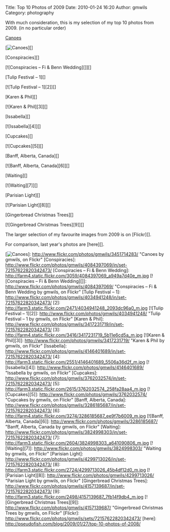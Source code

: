 Title: Top 10 Photos of 2009
Date: 2010-01-24 16:20
Author: gmwils
Category: photography

With much consideration, this is my selection of my top 10 photos from
2009. (in no particular order)

[Canoes][]

[![Canoes][1]][]

[Conspiracies][]

[![Conspiracies – Fi & Benn Wedding][]][]

[Tulip Festival – 1][]

[![Tulip Festival – 1][2]][]

[Karen & Phil][]

[![Karen & Phil][3]][]

[Issabella][]

[![Issabella][4]][]

[Cupcakes][]

[![Cupcakes][5]][]

[Banff, Alberta, Canada][]

[![Banff, Alberta, Canada][6]][]

[Waiting][]

[![Waiting][7]][]

[Parisian Light][]

[![Parisian Light][8]][]

[Gingerbread Christmas Trees][]

[![Gingerbread Christmas Trees][9]][]

The larger selection of my favourite images from 2009 is on [Flickr][].

For comparison, last year's photos are [here][].

  [Canoes]: http://www.flickr.com/photos/gmwils/3451714283/in/set-72157622820342473
  [1]: http://farm4.static.flickr.com/3644/3451714283_a6c35bcf2c_m.jpg
  [![Canoes][1]]: http://www.flickr.com/photos/gmwils/3451714283/
    "Canoes by gmwils, on Flickr"
  [Conspiracies]: http://www.flickr.com/photos/gmwils/4084397069/in/set-72157622820342473/
  [Conspiracies – Fi & Benn Wedding]: http://farm4.static.flickr.com/3059/4084397069_a949a7d40e_m.jpg
  [![Conspiracies – Fi & Benn Wedding][]]: http://www.flickr.com/photos/gmwils/4084397069/
    "Conspiracies – Fi & Benn Wedding by gmwils, on Flickr"
  [Tulip Festival – 1]: http://www.flickr.com/photos/gmwils/4034941248/in/set-72157622820342473/
  [2]: http://farm3.static.flickr.com/2471/4034941248_2093dc96a0_m.jpg
  [![Tulip Festival – 1][2]]: http://www.flickr.com/photos/gmwils/4034941248/
    "Tulip Festival – 1 by gmwils, on Flickr"
  [Karen & Phil]: http://www.flickr.com/photos/gmwils/3417231719/in/set-72157622820342473/
  [3]: http://farm4.static.flickr.com/3416/3417231719_5b11e6cd5a_m.jpg
  [![Karen & Phil][3]]: http://www.flickr.com/photos/gmwils/3417231719/
    "Karen & Phil by gmwils, on Flickr"
  [Issabella]: http://www.flickr.com/photos/gmwils/4146401689/in/set-72157622820342473/
  [4]: http://farm3.static.flickr.com/2551/4146401689_5506a36d2f_m.jpg
  [![Issabella][4]]: http://www.flickr.com/photos/gmwils/4146401689/
    "Issabella by gmwils, on Flickr"
  [Cupcakes]: http://www.flickr.com/photos/gmwils/3762032574/in/set-72157622820342473/
  [5]: http://farm3.static.flickr.com/2615/3762032574_258fa28aa4_m.jpg
  [![Cupcakes][5]]: http://www.flickr.com/photos/gmwils/3762032574/
    "Cupcakes by gmwils, on Flickr"
  [Banff, Alberta, Canada]: http://www.flickr.com/photos/gmwils/3286185687/in/set-72157622820342473/
  [6]: http://farm4.static.flickr.com/3274/3286185687_ee9f7b6009_m.jpg
  [![Banff, Alberta, Canada][6]]: http://www.flickr.com/photos/gmwils/3286185687/
    "Banff, Alberta, Canada by gmwils, on Flickr"
  [Waiting]: http://www.flickr.com/photos/gmwils/3824998303/in/set-72157622820342473/
  [7]: http://farm3.static.flickr.com/2604/3824998303_a641090806_m.jpg
  [![Waiting][7]]: http://www.flickr.com/photos/gmwils/3824998303/
    "Waiting by gmwils, on Flickr"
  [Parisian Light]: http://www.flickr.com/photos/gmwils/4299713026/in/set-72157622820342473/
  [8]: http://farm3.static.flickr.com/2724/4299713026_45b4df12d0_m.jpg
  [![Parisian Light][8]]: http://www.flickr.com/photos/gmwils/4299713026/
    "Parisian Light by gmwils, on Flickr"
  [Gingerbread Christmas Trees]: http://www.flickr.com/photos/gmwils/4157139687/in/set-72157622820342473/
  [9]: http://farm3.static.flickr.com/2498/4157139687_7fb14f9db4_m.jpg
  [![Gingerbread Christmas Trees][9]]: http://www.flickr.com/photos/gmwils/4157139687/
    "Gingerbread Christmas Trees by gmwils, on Flickr"
  [Flickr]: http://www.flickr.com/photos/gmwils/sets/72157622820342473/
  [here]: http://pseudofish.com/blog/2009/01/27/top-10-photos-of-2008/
